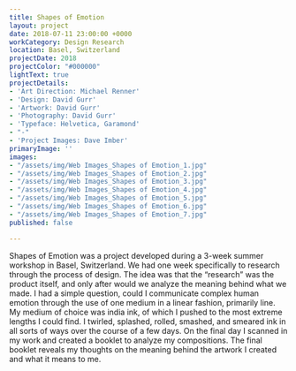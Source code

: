 ```yaml
---
title: Shapes of Emotion
layout: project
date: 2018-07-11 23:00:00 +0000
workCategory: Design Research
location: Basel, Switzerland
projectDate: 2018
projectColor: "#000000"
lightText: true
projectDetails:
- 'Art Direction: Michael Renner'
- 'Design: David Gurr'
- 'Artwork: David Gurr'
- 'Photography: David Gurr'
- 'Typeface: Helvetica, Garamond'
- "-"
- 'Project Images: Dave Imber'
primaryImage: ''
images:
- "/assets/img/Web Images_Shapes of Emotion_1.jpg"
- "/assets/img/Web Images_Shapes of Emotion_2.jpg"
- "/assets/img/Web Images_Shapes of Emotion_3.jpg"
- "/assets/img/Web Images_Shapes of Emotion_4.jpg"
- "/assets/img/Web Images_Shapes of Emotion_5.jpg"
- "/assets/img/Web Images_Shapes of Emotion_6.jpg"
- "/assets/img/Web Images_Shapes of Emotion_7.jpg"
published: false

---
```

Shapes of Emotion was a project developed during a 3-week summer workshop in Basel, Switzerland. We had one week specifically to research through the process of design. The idea was that the “research” was the product itself, and only after would we analyze the meaning behind what we made. I had a simple question, could I communicate complex human emotion through the use of one medium in a linear fashion, primarily line. My medium of choice was india ink, of which I pushed to the most extreme lengths I could find. I twirled, splashed, rolled, smashed, and smeared ink in all sorts of ways over the course of a few days. On the final day I scanned in my work and created a booklet to analyze my compositions. The final booklet reveals my thoughts on the meaning behind the artwork I created and what it means to me.